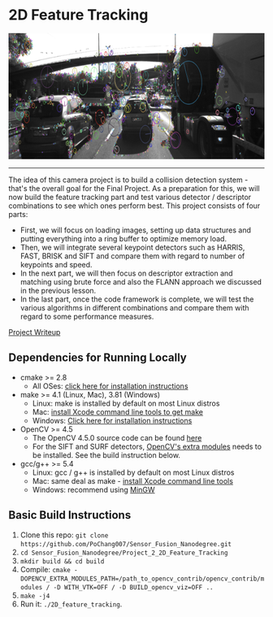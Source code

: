 # 2D Feature Tracking

<img src="images/keypoints.png" width="820" height="248" />
<hr>

The idea of this camera project is to build a collision detection system - that's the overall goal for the Final Project. As a preparation for this, we will now build the feature tracking part and test various detector / descriptor combinations to see which ones perform best. This project consists of four parts:

* First, we will focus on loading images, setting up data structures and putting everything into a ring buffer to optimize memory load. 
* Then, we will integrate several keypoint detectors such as HARRIS, FAST, BRISK and SIFT and compare them with regard to number of keypoints and speed. 
* In the next part, we will then focus on descriptor extraction and matching using brute force and also the FLANN approach we discussed in the previous lesson. 
* In the last part, once the code framework is complete, we will test the various algorithms in different combinations and compare them with regard to some performance measures. 

[Project Writeup](project_2_writeup.md#Project-2-WriteUp)

## Dependencies for Running Locally

* cmake >= 2.8
  * All OSes: [click here for installation instructions](https://cmake.org/install/)
* make >= 4.1 (Linux, Mac), 3.81 (Windows)
  * Linux: make is installed by default on most Linux distros
  * Mac: [install Xcode command line tools to get make](https://developer.apple.com/xcode/features/)
  * Windows: [Click here for installation instructions](http://gnuwin32.sourceforge.net/packages/make.htm)
* OpenCV >= 4.5
  * The OpenCV 4.5.0 source code can be found [here](https://github.com/opencv/opencv/tree/4.5.0)
  * For the SIFT and SURF detectors, [OpenCV's extra modules](https://github.com/opencv/opencv_contrib) needs to be installed. See the build instruction below.
* gcc/g++ >= 5.4
  * Linux: gcc / g++ is installed by default on most Linux distros
  * Mac: same deal as make - [install Xcode command line tools](https://developer.apple.com/xcode/features/)
  * Windows: recommend using [MinGW](http://www.mingw.org/)

## Basic Build Instructions

1. Clone this repo: `git clone https://github.com/PoChang007/Sensor_Fusion_Nanodegree.git`
2. `cd Sensor_Fusion_Nanodegree/Project_2_2D_Feature_Tracking`
3. `mkdir build && cd build`
4. Compile: `cmake -DOPENCV_EXTRA_MODULES_PATH=/path_to_opencv_contrib/opencv_contrib/modules / -D WITH_VTK=OFF / -D BUILD_opencv_viz=OFF ..`
4. `make -j4`
5. Run it: `./2D_feature_tracking`.